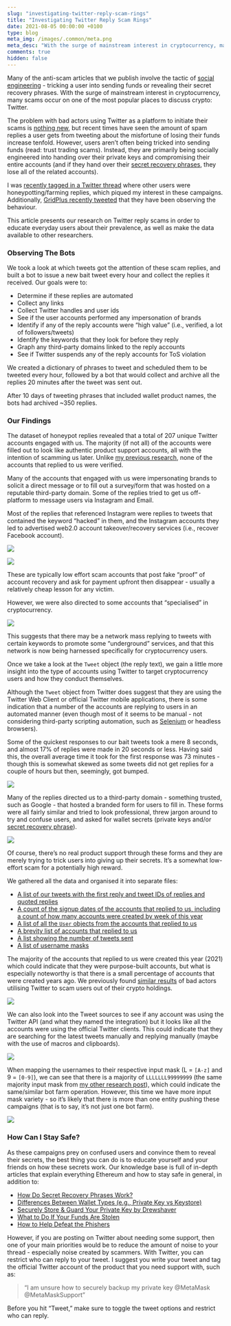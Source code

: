 ```yaml
---
slug: "investigating-twitter-reply-scam-rings"
title: "Investigating Twitter Reply Scam Rings"
date: 2021-08-05 00:00:00 +0100
type: blog
meta_img: /images/.common/meta.png 
meta_desc: "With the surge of mainstream interest in cryptocurrency, many scams occur on one of the most popular places to discuss crypto: Twitter."
comments: true
hidden: false
---
```


Many of the anti-scam articles that we publish involve the tactic of [social engineering](/following-an-ethereum-phishing-scam-down-the-rabbit-hole) - tricking a user into sending funds or revealing their secret recovery phrases. With the surge of mainstream interest in cryptocurrency, many scams occur on one of the most popular places to discuss crypto: Twitter.

The problem with bad actors using Twitter as a platform to initiate their scams is [nothing new](/research-into-trust-trading-scams-on-twitter), but recent times have seen the amount of spam replies a user gets from tweeting about the misfortune of losing their funds increase tenfold. However, users aren’t often being tricked into sending funds (read: trust trading scams). Instead, they are primarily being socially engineered into handing over their private keys and compromising their entire accounts (and if they hand over their [secret recovery phrases](https://support.mycrypto.com/general-knowledge/cryptography/how-do-mnemonic-phrases-work), they lose all of the related accounts).

I was [recently tagged in a Twitter thread](https://twitter.com/_callil/status/1414394639780614145) where other users were honeypotting/farming replies, which piqued my interest in these campaigns. Additionally, [GridPlus recently tweeted](https://twitter.com/gridplus/status/1415049366956613636) that they have been observing the behaviour.

This article presents our research on Twitter reply scams in order to educate everyday users about their prevalence, as well as make the data available to other researchers.

### Observing The Bots
We took a look at which tweets got the attention of these scam replies, and built a bot to issue a new bait tweet every hour and collect the replies it received. Our goals were to:

* Determine if these replies are automated
* Collect any links
* Collect Twitter handles and user ids
* See if the user accounts performed any impersonation of brands
* Identify if any of the reply accounts were “high value” (i.e., verified, a lot of followers/tweets)
* Identify the keywords that they look for before they reply
* Graph any third-party domains linked to the reply accounts
* See if Twitter suspends any of the reply accounts for ToS violation

We created a dictionary of phrases to tweet and scheduled them to be tweeted every hour, followed by a bot that would collect and archive all the replies 20 minutes after the tweet was sent out.

After 10 days of tweeting phrases that included wallet product names, the bots had archived ~350 replies.

### Our Findings
The dataset of honeypot replies revealed that a total of 207 unique Twitter accounts engaged with us. The majority (if not all) of the accounts were filled out to look like authentic product support accounts, all with the intention of scamming us later. Unlike [my previous research](/research-into-trust-trading-scams-on-twitter), none of the accounts that replied to us were verified.

Many of the accounts that engaged with us were impersonating brands to solicit a direct message or to fill out a survey/form that was hosted on a reputable third-party domain. Some of the replies tried to get us off-platform to message users via Instagram and Email.

Most of the replies that referenced Instagram were replies to tweets that contained the keyword “hacked” in them, and the Instagram accounts they led to advertised web2.0 account takeover/recovery services (i.e., recover Facebook account).

![](./images/investigating-twitter-reply-scam-rings/1.jpeg)

![](./images/investigating-twitter-reply-scam-rings/2.jpeg)

These are typically low effort scam accounts that post fake “proof” of account recovery and ask for payment upfront then disappear - usually a relatively cheap lesson for any victim.

However, we were also directed to some accounts that “specialised” in cryptocurrency.

![](./images/investigating-twitter-reply-scam-rings/3.jpeg)

This suggests that there may be a network mass replying to tweets with certain keywords to promote some “underground” services, and that this network is now being harnessed specifically for cryptocurrency users.

Once we take a look at the `Tweet` object (the reply text), we gain a little more insight into the type of accounts using Twitter to target cryptocurrency users and how they conduct themselves.

Although the `Tweet` object from Twitter does suggest that they are using the Twitter Web Client or official Twitter mobile applications, there is some indication that a number of the accounts are replying to users in an automated manner (even though most of it seems to be manual - not considering third-party scripting automation, such as [Selenium](https://www.selenium.dev/) or headless browsers).

Some of the quickest responses to our bait tweets took a mere 8 seconds, and almost 17% of replies were made in 20 seconds or less. Having said this, the overall average time it took for the first response was 73 minutes - though this is somewhat skewed as some tweets did not get replies for a couple of hours but then, seemingly, got bumped.

![](./images/investigating-twitter-reply-scam-rings/4.png)

Many of the replies directed us to a third-party domain - something trusted, such as Google - that hosted a branded form for users to fill in. These forms were all fairly similar and tried to look professional, threw jargon around to try and confuse users, and asked for wallet secrets (private keys and/or [secret recovery phrase](https://support.mycrypto.com/general-knowledge/cryptography/how-do-mnemonic-phrases-work)).

![](./images/investigating-twitter-reply-scam-rings/5.png)

Of course, there’s no real product support through these forms and they are merely trying to trick users into giving up their secrets. It’s a somewhat low-effort scam for a potentially high reward.

We gathered all the data and organised it into separate files:

* [A list of our tweets with the first reply and tweet IDs of replies and quoted replies](https://gist.github.com/409H/22d6d17bc85a9f8c996953f0539f086c#file-honeypot_twitter_replies_cryptocurrency_phishing-json)
* [A count of the signup dates of the accounts that replied to us, including a count of how many accounts were created by week of this year](https://gist.github.com/409H/22d6d17bc85a9f8c996953f0539f086c#file-signups-json)
* [A list of all the `User` objects from the accounts that replied to us](https://gist.github.com/409H/22d6d17bc85a9f8c996953f0539f086c#file-users-json)
* [A brevity list of accounts that replied to us](https://gist.github.com/409H/22d6d17bc85a9f8c996953f0539f086c#file-users-txt)
* [A list showing the number of tweets sent](https://gist.github.com/409H/22d6d17bc85a9f8c996953f0539f086c#file-status_count-json)
* [A list of username masks](https://gist.github.com/409H/22d6d17bc85a9f8c996953f0539f086c#file-username_masks-json)

The majority of the accounts that replied to us were created this year (2021) which could indicate that they were purpose-built accounts, but what is especially noteworthy is that there is a small percentage of accounts that were created years ago. We previously found [similar results](/research-into-trust-trading-scams-on-twitter) of bad actors utilising Twitter to scam users out of their crypto holdings.

![](./images/investigating-twitter-reply-scam-rings/6.png)

We can also look into the Tweet sources to see if any account was using the Twitter API (and what they named the integration) but it looks like all the accounts were using the official Twitter clients. This could indicate that they are searching for the latest tweets manually and replying manually (maybe with the use of macros and clipboards).

![](./images/investigating-twitter-reply-scam-rings/7.png)

When mapping the usernames to their respective input mask (L = `[A-z]` and 9 = `[0-9]`), we can see that there is a majority of `LLLLLLL99999999` (the same majority input mask from [my other research post](/research-into-trust-trading-scams-on-twitter)), which could indicate the same/similar bot farm operation. However, this time we have more input mask variety - so it’s likely that there is more than one entity pushing these campaigns (that is to say, it’s not just one bot farm).

![](./images/investigating-twitter-reply-scam-rings/8.png)

### How Can I Stay Safe?
As these campaigns prey on confused users and convince them to reveal their secrets, the best thing you can do is to educate yourself and your friends on how these secrets work. Our knowledge base is full of in-depth articles that explain everything Ethereum and how to stay safe in general, in addition to:

* [How Do Secret Recovery Phrases Work?](https://support.mycrypto.com/general-knowledge/cryptography/how-do-mnemonic-phrases-work)
* [Differences Between Wallet Types (e.g., Private Key vs Keystore)](https://support.mycrypto.com/general-knowledge/ethereum-blockchain/difference-between-wallet-types)
* [Securely Store & Guard Your Private Key by Drewshaver](https://support.mycrypto.com/staying-safe/how-to-securely-store-and-guard-your-private-key)
* [What to Do If Your Funds Are Stolen](https://support.mycrypto.com/staying-safe/phish-hacks-thefts-and-stolen-funds-due-to-phishing)
* [How to Help Defeat the Phishers](https://support.mycrypto.com/staying-safe/call-to-action-help-us-with-phishers-please)

However, if you are posting on Twitter about needing some support, then one of your main priorities would be to reduce the amount of noise to your thread - especially noise created by scammers. With Twitter, you can restrict who can reply to your tweet. I suggest you write your tweet and tag the official Twitter account of the product that you need support with, such as:

> “I am unsure how to securely backup my private key @MetaMask @MetaMaskSupport”

Before you hit “Tweet,” make sure to toggle the tweet options and restrict who can reply.


